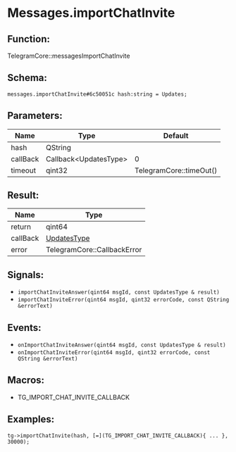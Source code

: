 # Messages.importChatInvite

## Function:

TelegramCore::messagesImportChatInvite

## Schema:

`messages.importChatInvite#6c50051c hash:string = Updates;`
## Parameters:

|Name|Type|Default|
|----|----|-------|
|hash|QString||
|callBack|Callback<UpdatesType\>|0|
|timeout|qint32|TelegramCore::timeOut()|

## Result:

|Name|Type|
|----|----|
|return|qint64|
|callBack|[UpdatesType](../../types/updatestype.md)|
|error|TelegramCore::CallbackError|

## Signals:

* `importChatInviteAnswer(qint64 msgId, const UpdatesType & result)`
* `importChatInviteError(qint64 msgId, qint32 errorCode, const QString &errorText)`

## Events:

* `onImportChatInviteAnswer(qint64 msgId, const UpdatesType & result)`
* `onImportChatInviteError(qint64 msgId, qint32 errorCode, const QString &errorText)`

## Macros:

* TG_IMPORT_CHAT_INVITE_CALLBACK

## Examples:

`tg->importChatInvite(hash, [=](TG_IMPORT_CHAT_INVITE_CALLBACK){
    ...
}, 30000);`
